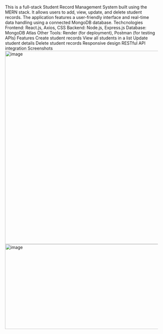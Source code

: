 This is a full-stack Student Record Management System built using the MERN stack. It allows users to add, view, update, and delete student records. The application features a user-friendly interface and real-time data handling using a connected MongoDB database.
Techcnologies
Frontend: React.js, Axios, CSS
Backend: Node.js, Express.js
Database: MongoDB Atlas
Other Tools: Render (for deployment), Postman (for testing APIs)
Features
Create student records
View all students in a list
Update student details
Delete student records
Responsive design
RESTful API integration
Screenshots
<img width="1349" height="637" alt="image" src="https://github.com/user-attachments/assets/d5e6558b-bea1-403f-b5f9-a91a67058d5c" />
<img width="1320" height="280" alt="image" src="https://github.com/user-attachments/assets/e3244c9d-f188-4259-bbd1-7c75ae5e36c9" />
